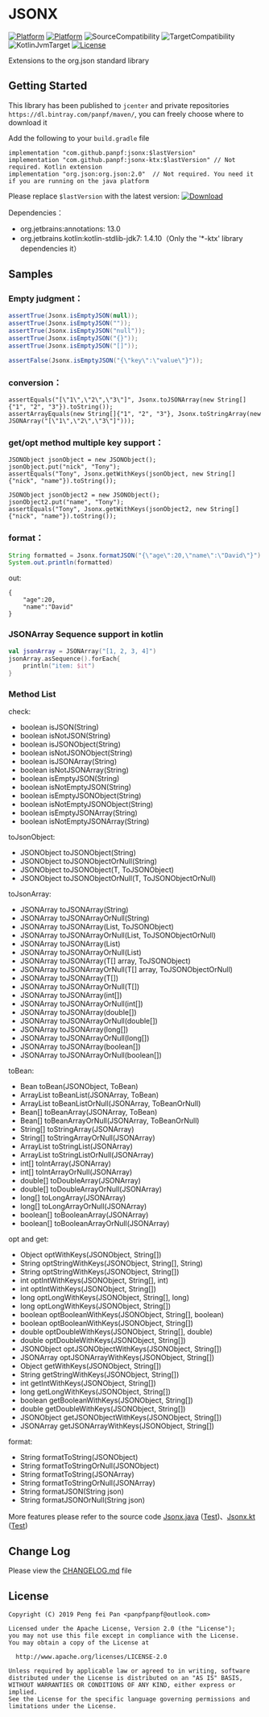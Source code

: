 # JSONX

[![Platform][platform_java_icon]][platform_java_link]
[![Platform][platform_kotlin_icon]][platform_kotlin_link]
![SourceCompatibility][source_compatibility_icon]
![TargetCompatibility][target_compatibility_icon]
![KotlinJvmTarget][kotlin_jvmtarget_icon]
[![License][license_icon]][license_link]

Extensions to the org.json standard library

## Getting Started

This library has been published to `jcenter` and private repositories `https://dl.bintray.com/panpf/maven/`, you can freely choose where to download it

Add the following to your `build.gradle` file

```grovvy
implementation "com.github.panpf:jsonx:$lastVersion"
implementation "com.github.panpf:jsonx-ktx:$lastVersion" // Not required. Kotlin extension
implementation "org.json:org.json:2.0"  // Not required. You need it if you are running on the java platform
```

Please replace `$lastVersion` with the latest version: [![Download][version_java_icon]][version_java_link]

Dependencies：
* org.jetbrains:annotations: 13.0
* org.jetbrains.kotlin:kotlin-stdlib-jdk7: 1.4.10（Only the '\*-ktx' library dependencies it）

## Samples

### Empty judgment：
```java
assertTrue(Jsonx.isEmptyJSON(null));
assertTrue(Jsonx.isEmptyJSON(""));
assertTrue(Jsonx.isEmptyJSON("null"));
assertTrue(Jsonx.isEmptyJSON("{}"));
assertTrue(Jsonx.isEmptyJSON("[]"));

assertFalse(Jsonx.isEmptyJSON("{\"key\":\"value\"}"));
```

### conversion：
```
assertEquals("[\"1\",\"2\",\"3\"]", Jsonx.toJSONArray(new String[]{"1", "2", "3"}).toString());
assertArrayEquals(new String[]{"1", "2", "3"}, Jsonx.toStringArray(new JSONArray("[\"1\",\"2\",\"3\"]")));
```

### get/opt method multiple key support：
```
JSONObject jsonObject = new JSONObject();
jsonObject.put("nick", "Tony");
assertEquals("Tony", Jsonx.getWithKeys(jsonObject, new String[]{"nick", "name"}).toString());

JSONObject jsonObject2 = new JSONObject();
jsonObject2.put("name", "Tony");
assertEquals("Tony", Jsonx.getWithKeys(jsonObject2, new String[]{"nick", "name"}).toString());
```

### format：
```java
String formatted = Jsonx.formatJSON("{\"age\":20,\"name\":\"David\"}")
System.out.println(formatted)
```
out:
```
{
    "age":20,
    "name":"David"
}
```

### JSONArray Sequence support in kotlin
```kotlin
val jsonArray = JSONArray("[1, 2, 3, 4]")
jsonArray.asSequence().forEach{
    println("item: $it")
}
```

### Method List

check:
* boolean isJSON(String)
* boolean isNotJSON(String)
* boolean isJSONObject(String)
* boolean isNotJSONObject(String)
* boolean isJSONArray(String)
* boolean isNotJSONArray(String)
* boolean isEmptyJSON(String)
* boolean isNotEmptyJSON(String)
* boolean isEmptyJSONObject(String)
* boolean isNotEmptyJSONObject(String)
* boolean isEmptyJSONArray(String)
* boolean isNotEmptyJSONArray(String)

toJsonObject:
* JSONObject toJSONObject(String)
* JSONObject toJSONObjectOrNull(String)
* <T> JSONObject toJSONObject(T, ToJSONObject<T>)
* <T> JSONObject toJSONObjectOrNull(T, ToJSONObjectOrNull<T>)

toJsonArray:
* JSONArray toJSONArray(String)
* JSONArray toJSONArrayOrNull(String)
* <T> JSONArray toJSONArray(List<T>, ToJSONObject<T>)
* <T> JSONArray toJSONArrayOrNull(List<T>, ToJSONObjectOrNull<T>)
* <T> JSONArray toJSONArray(List<T>)
* <T> JSONArray toJSONArrayOrNull(List<T>)
* <T> JSONArray toJSONArray(T[] array, ToJSONObject<T>)
* <T> JSONArray toJSONArrayOrNull(T[] array, ToJSONObjectOrNull<T>)
* <T> JSONArray toJSONArray(T[])
* <T> JSONArray toJSONArrayOrNull(T[])
* JSONArray toJSONArray(int[]) 
* JSONArray toJSONArrayOrNull(int[])
* JSONArray toJSONArray(double[]) 
* JSONArray toJSONArrayOrNull(double[])
* JSONArray toJSONArray(long[])
* JSONArray toJSONArrayOrNull(long[])
* JSONArray toJSONArray(boolean[])
* JSONArray toJSONArrayOrNull(boolean[])

toBean:
* <Bean> Bean toBean(JSONObject, ToBean<Bean>)
* <Bean> ArrayList<Bean> toBeanList(JSONArray, ToBean<Bean>)
* <Bean> ArrayList<Bean> toBeanListOrNull(JSONArray, ToBeanOrNull<Bean>)
* <Bean> Bean[] toBeanArray(JSONArray, ToBean<Bean>)
* <Bean> Bean[] toBeanArrayOrNull(JSONArray, ToBeanOrNull<Bean>)
* String[] toStringArray(JSONArray)
* String[] toStringArrayOrNull(JSONArray)
* ArrayList<String> toStringList(JSONArray)
* ArrayList<String> toStringListOrNull(JSONArray)
* int[] toIntArray(JSONArray)
* int[] toIntArrayOrNull(JSONArray)
* double[] toDoubleArray(JSONArray)
* double[] toDoubleArrayOrNull(JSONArray)
* long[] toLongArray(JSONArray)
* long[] toLongArrayOrNull(JSONArray)
* boolean[] toBooleanArray(JSONArray)
* boolean[] toBooleanArrayOrNull(JSONArray)

opt and get:
* Object optWithKeys(JSONObject, String[])
* String optStringWithKeys(JSONObject, String[], String)
* String optStringWithKeys(JSONObject, String[])
* int optIntWithKeys(JSONObject, String[], int)
* int optIntWithKeys(JSONObject, String[])
* long optLongWithKeys(JSONObject, String[], long)
* long optLongWithKeys(JSONObject, String[])
* boolean optBooleanWithKeys(JSONObject, String[], boolean)
* boolean optBooleanWithKeys(JSONObject, String[])
* double optDoubleWithKeys(JSONObject, String[], double)
* double optDoubleWithKeys(JSONObject, String[])
* JSONObject optJSONObjectWithKeys(JSONObject, String[])
* JSONArray optJSONArrayWithKeys(JSONObject, String[])
* Object getWithKeys(JSONObject, String[])
* String getStringWithKeys(JSONObject, String[])
* int getIntWithKeys(JSONObject, String[])
* long getLongWithKeys(JSONObject, String[])
* boolean getBooleanWithKeys(JSONObject, String[])
* double getDoubleWithKeys(JSONObject, String[])
* JSONObject getJSONObjectWithKeys(JSONObject, String[]) 
* JSONArray getJSONArrayWithKeys(JSONObject, String[])

format:
* String formatToString(JSONObject)
* String formatToStringOrNull(JSONObject)
* String formatToString(JSONArray)
* String formatToStringOrNull(JSONArray)
* String formatJSON(String json)
* String formatJSONOrNull(String json)

More features please refer to the source code [Jsonx.java] ([Test][JsonxTest.java])、[Jsonx.kt] ([Test][JsonxTest.kt])

## Change Log

Please view the [CHANGELOG.md] file

## License
    Copyright (C) 2019 Peng fei Pan <panpfpanpf@outlook.com>

    Licensed under the Apache License, Version 2.0 (the "License");
    you may not use this file except in compliance with the License.
    You may obtain a copy of the License at

      http://www.apache.org/licenses/LICENSE-2.0

    Unless required by applicable law or agreed to in writing, software
    distributed under the License is distributed on an "AS IS" BASIS,
    WITHOUT WARRANTIES OR CONDITIONS OF ANY KIND, either express or implied.
    See the License for the specific language governing permissions and
    limitations under the License.


[platform_java_icon]: https://img.shields.io/badge/Platform-Java-red.svg
[platform_java_link]: https://www.java.com
[platform_kotlin_icon]: https://img.shields.io/badge/Platform-Kotlin-blue.svg
[platform_kotlin_link]: http://kotlinlang.org
[source_compatibility_icon]: https://img.shields.io/badge/SourceCompatibility-1.7-red.svg
[target_compatibility_icon]: https://img.shields.io/badge/TargetCompatibility-1.7-red.svg
[kotlin_jvmtarget_icon]: https://img.shields.io/badge/KotlinJvmTarget-1.6-red.svg
[license_icon]: https://img.shields.io/badge/License-Apache%202-blue.svg
[license_link]: https://www.apache.org/licenses/LICENSE-2.0

[version_java_icon]: https://api.bintray.com/packages/panpf/maven/jsonx/images/download.svg
[version_java_link]:https://bintray.com/panpf/maven/jsonx/_latestVersion
[version_kotlin_icon]: https://api.bintray.com/packages/panpf/maven/jsonx-ktx/images/download.svg
[version_kotlin_link]: https://bintray.com/panpf/maven/jsonx-ktx/_latestVersion

[Jsonx.java]: jsonx/src/main/java/com/github/panpf/jsonx/Jsonx.java
[JsonxTest.java]: jsonx/src/test/java/com/github/panpf/jsonx/test/JsonxTest.java
[Jsonx.kt]: jsonx-ktx/src/main/java/com/github/panpf/jsonx/Jsonx.kt
[JsonxTest.kt]: jsonx-ktx/src/test/java/com/github/panpf/jsonx/test/JsonxTest.kt

[CHANGELOG.md]: CHANGELOG.md
